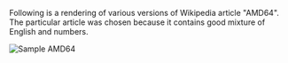 Following is a rendering of various versions of Wikipedia article "AMD64". The particular article was chosen because it contains good mixture of English and numbers.

![Sample AMD64](https://github.com/minjaesong/Terrarum-sans-bitmap/blob/master/samples/wikipedia_amd64.png) 
